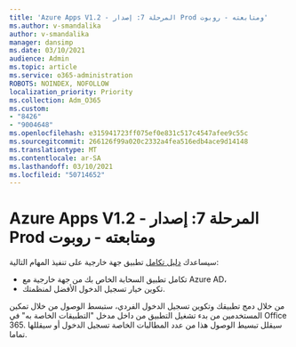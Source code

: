 ```yaml
---
title: 'Azure Apps V1.2 - المرحلة 7: إصدار Prod ومتابعته - روبوت'
ms.author: v-smandalika
author: v-smandalika
manager: dansimp
ms.date: 03/10/2021
audience: Admin
ms.topic: article
ms.service: o365-administration
ROBOTS: NOINDEX, NOFOLLOW
localization_priority: Priority
ms.collection: Adm_O365
ms.custom:
- "8426"
- "9004648"
ms.openlocfilehash: e315941723ff075ef0e831c517c4547afee9c55c
ms.sourcegitcommit: 266126f99a020c2332a4fea516edb4ace9d14148
ms.translationtype: MT
ms.contentlocale: ar-SA
ms.lasthandoff: 03/10/2021
ms.locfileid: "50714652"
---
```

# <a name="azure-apps-v12---phase-7-prod-release-and-followup---bot"></a>Azure Apps V1.2 - المرحلة 7: إصدار Prod ومتابعته - روبوت

سيساعدك [دليل تكامل](https://admin.microsoft.com/AdminPortal/Home) تطبيق جهة خارجية على تنفيذ المهام التالية: 
- تكامل تطبيق السحابة الخاص بك من جهة خارجية مع Azure AD، 
- تكوين خيار تسجيل الدخول الأفضل لمنظمتك.

من خلال دمج تطبيقك وتكوين تسجيل الدخول الفردي، ستبسط الوصول من خلال  تمكين المستخدمين من بدء تشغيل التطبيق من داخل مدخل "التطبيقات الخاصة به" في Office 365. سيقلل تبسيط الوصول هذا من عدد المطالبات الخاصة تسجيل الدخول أو سيقللها تماما.

